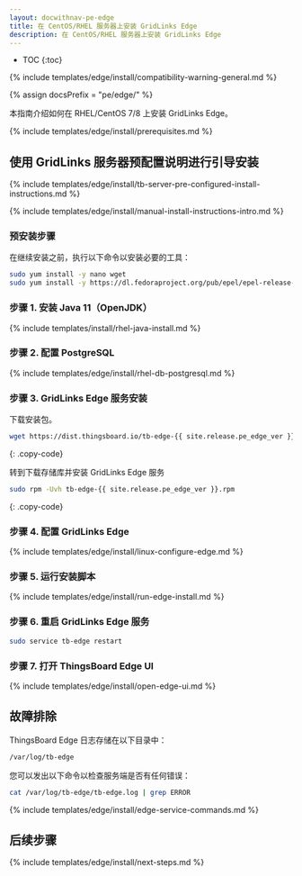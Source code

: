 ```yaml
---
layout: docwithnav-pe-edge
title: 在 CentOS/RHEL 服务器上安装 GridLinks Edge
description: 在 CentOS/RHEL 服务器上安装 GridLinks Edge
---
```


* TOC
{:toc}

{% include templates/edge/install/compatibility-warning-general.md %}

{% assign docsPrefix = "pe/edge/" %}

本指南介绍如何在 RHEL/CentOS 7/8 上安装 GridLinks Edge。

{% include templates/edge/install/prerequisites.md %}

## 使用 GridLinks 服务器预配置说明进行引导安装

{% include templates/edge/install/tb-server-pre-configured-install-instructions.md %}

{% include templates/edge/install/manual-install-instructions-intro.md %}

### 预安装步骤
在继续安装之前，执行以下命令以安装必要的工具：

```bash
sudo yum install -y nano wget
sudo yum install -y https://dl.fedoraproject.org/pub/epel/epel-release-latest-7.noarch.rpm
```

### 步骤 1. 安装 Java 11（OpenJDK）

{% include templates/install/rhel-java-install.md %}

### 步骤 2. 配置 PostgreSQL

{% include templates/edge/install/rhel-db-postgresql.md %}

### 步骤 3. GridLinks Edge 服务安装

下载安装包。

```bash
wget https://dist.thingsboard.io/tb-edge-{{ site.release.pe_edge_ver }}.rpm
```
{: .copy-code}

转到下载存储库并安装 GridLinks Edge 服务

```bash
sudo rpm -Uvh tb-edge-{{ site.release.pe_edge_ver }}.rpm
```
{: .copy-code}


### 步骤 4. 配置 GridLinks Edge

{% include templates/edge/install/linux-configure-edge.md %}

### 步骤 5. 运行安装脚本

{% include templates/edge/install/run-edge-install.md %} 

### 步骤 6. 重启 GridLinks Edge 服务

```bash
sudo service tb-edge restart
```

### 步骤 7. 打开 ThingsBoard Edge UI

{% include templates/edge/install/open-edge-ui.md %} 

## 故障排除

ThingsBoard Edge 日志存储在以下目录中：
 
```bash
/var/log/tb-edge
```

您可以发出以下命令以检查服务端是否有任何错误：
 
```bash
cat /var/log/tb-edge/tb-edge.log | grep ERROR
```

{% include templates/edge/install/edge-service-commands.md %} 

## 后续步骤

{% include templates/edge/install/next-steps.md %}